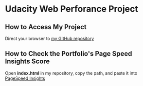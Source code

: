 # Udacity Web Perforance Project

## How to Access My Project
Direct your browser to [my GitHub repository](https://github.com/nightowl2121/nightowl2121.github.io)

## How to Check the Portfolio's Page Speed Insights Score
Open **index.html** in my repository, copy the path, and paste it into [PageSpeed Insights](https://developers.google.com/speed/pagespeed/insights/)

